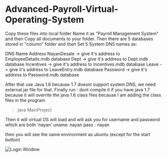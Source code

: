 # Advanced-Payroll-Virtual-Operating-System
Copy these files into local folder Name it as "Payroll Management System"
and then Copy all documents to your folder.
Then there are 5 databases stored in "column" folder and then Set 5 System DNS names as:

DNS Name                Address
NayanDesale ->  give it's address to EmployeeDetails.mdb database
Dept        ->  give it's address to Dept.mdb database
Incentives  ->  give it's address to Incentives.mdb database
Leave       ->  give it's address to LeaveEntry.mdb database
Password    ->  give it's address to Password.mdb database

After that use Java 1.6 because 1.7 doesnt support system DNS, we need external jar file for that.
Finally run :
dont compile it if you have java 1.7 because it will overrite the java 1.6 class files because I am adding the class files in the program
>java MainProject

Then it will virtual OS will load and will ask you for username and password which are both 'nayan'
uname: nayan
pass : nayan

then you will see the same environment as ubuntu (except for the start button)


![Login Window](https://github.com/ndesale/Advanced-Payroll-Virtual-Operating-System/tree/master/Image/paypr1.png)
